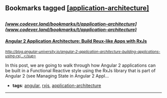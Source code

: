 ## Bookmarks tagged [[application-architecture]](https://www.codever.land/search?q=[application-architecture])

_<sup><sup>[www.codever.land/bookmarks/t/application-architecture](www.codever.land/bookmarks/t/application-architecture)</sup></sup>_
---
#### [Angular 2 Application Architecture: Build Reux-like Apps with RxJs](http://blog.angular-university.io/angular-2-application-architecture-building-applications-using-rxjs-and-functional-reactive-programming-vs-redux/)
_<sup>http://blog.angular-university.io/angular-2-application-architecture-building-applications-using-rxj...</sup>_

In this post, we are going to walk through how Angular 2 applications can be built in a Functional Reactive style using the RxJs library that is part of Angular 2 (see Managing State in Angular 2 Appl...
* **tags**: [angular](../tagged/angular.md), [rxjs](../tagged/rxjs.md), [application-architecture](../tagged/application-architecture.md)
---
